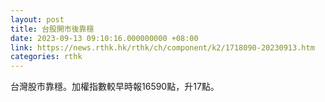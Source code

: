 ```yaml
---
layout: post
title: 台股開市後靠穩
date: 2023-09-13 09:10:16.000000000 +08:00
link: https://news.rthk.hk/rthk/ch/component/k2/1718090-20230913.htm
categories: rthk
---
```


台灣股市靠穩。加權指數較早時報16590點，升17點。
